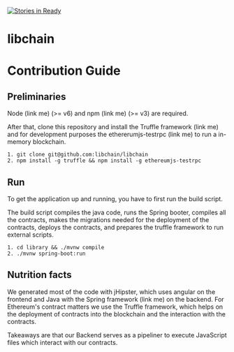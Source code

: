 [![Stories in Ready](https://badge.waffle.io/libchain/libchain.png?label=ready&title=Ready)](https://waffle.io/libchain/libchain)
# libchain

# Contribution Guide 
 
## Preliminaries

Node (link me) (>= v6) and npm (link me) (>= v3) are required. 

After that, clone this repository and install the Truffle framework (link me) and for development purposes the ethererumjs-testrpc (link me) to run a in-memory blockchain.

```
1. git clone git@github.com:libchain/libchain
2. npm install -g truffle && npm install -g ethereumjs-testrpc
```
## Run
To get the application up and running, you have to first run the build script. 

The build script compiles the java code, runs the Spring booter, compiles all the contracts, makes the migrations needed for the deployment of the contracts, deploys the contracts, and prepares the truffle framework to run external scripts.

```
1. cd library && ./mvnw compile
2. ./mvnw spring-boot:run
```

## Nutrition facts

We generated most of the code with jHipster, which uses angular on the frontend and Java with the Spring framework (link me) on the backend. For Ethereum's contract matters we use the Truffle framework, which helps on the deployment of contracts into the blockchain and the interaction with the contracts.

Takeaways are that our Backend serves as a pipeliner to execute JavaScript files which interact with our contracts.
